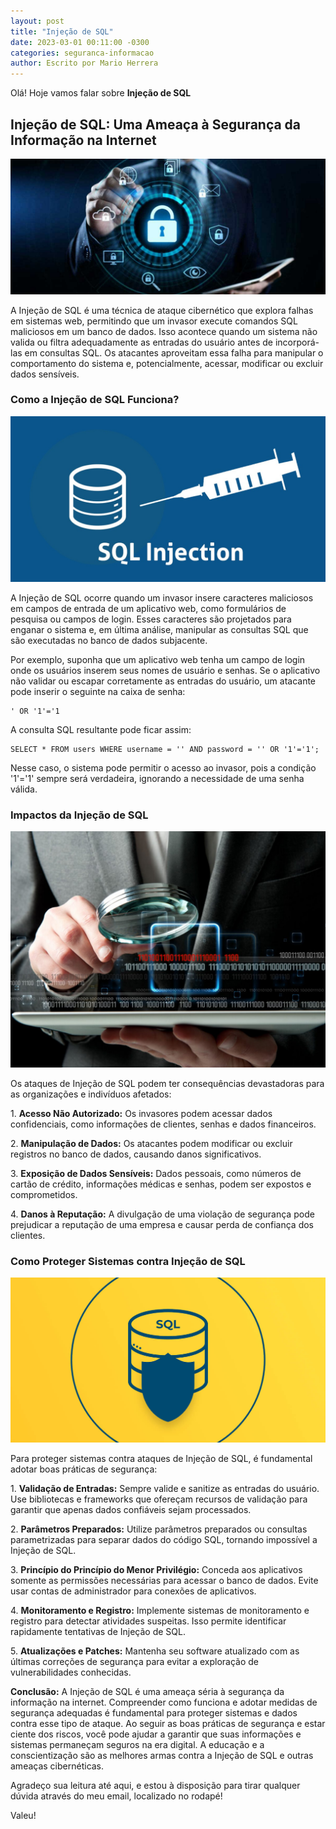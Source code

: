 ```yaml
---
layout: post
title: "Injeção de SQL"
date: 2023-03-01 00:11:00 -0300
categories: seguranca-informacao
author: Escrito por Mario Herrera
---
```


Olá! Hoje vamos falar sobre **Injeção de SQL**

## Injeção de SQL: Uma Ameaça à Segurança da Informação na Internet


![](https://github.com/mariopuebla17/blog/blob/main/_images/202303/si.jpg?raw=true)

A Injeção de SQL é uma técnica de ataque cibernético que explora falhas em sistemas web, permitindo que um invasor execute comandos SQL maliciosos em um banco de dados. Isso acontece quando um sistema não valida ou filtra adequadamente as entradas do usuário antes de incorporá-las em consultas SQL. Os atacantes aproveitam essa falha para manipular o comportamento do sistema e, potencialmente, acessar, modificar ou excluir dados sensíveis.

### Como a Injeção de SQL Funciona?

![](https://github.com/mariopuebla17/blog/blob/main/_images/202303/si14.jpg?raw=true)

A Injeção de SQL ocorre quando um invasor insere caracteres maliciosos em campos de entrada de um aplicativo web, como formulários de pesquisa ou campos de login. Esses caracteres são projetados para enganar o sistema e, em última análise, manipular as consultas SQL que são executadas no banco de dados subjacente.

Por exemplo, suponha que um aplicativo web tenha um campo de login onde os usuários inserem seus nomes de usuário e senhas. Se o aplicativo não validar ou escapar corretamente as entradas do usuário, um atacante pode inserir o seguinte na caixa de senha:

```
' OR '1'='1
```

A consulta SQL resultante pode ficar assim:

```
SELECT * FROM users WHERE username = '' AND password = '' OR '1'='1';
```

Nesse caso, o sistema pode permitir o acesso ao invasor, pois a condição '1'='1' sempre será verdadeira, ignorando a necessidade de uma senha válida.

### Impactos da Injeção de SQL

![](https://github.com/mariopuebla17/blog/blob/main/_images/202303/si15.jpg?raw=true)

Os ataques de Injeção de SQL podem ter consequências devastadoras para as organizações e indivíduos afetados:

1\. **Acesso Não Autorizado:** Os invasores podem acessar dados confidenciais, como informações de clientes, senhas e dados financeiros.

2\. **Manipulação de Dados:** Os atacantes podem modificar ou excluir registros no banco de dados, causando danos significativos.

3\. **Exposição de Dados Sensíveis:** Dados pessoais, como números de cartão de crédito, informações médicas e senhas, podem ser expostos e comprometidos.

4\. **Danos à Reputação:** A divulgação de uma violação de segurança pode prejudicar a reputação de uma empresa e causar perda de confiança dos clientes.

### Como Proteger Sistemas contra Injeção de SQL

![](https://github.com/mariopuebla17/blog/blob/main/_images/202303/si16.jpg?raw=true)

Para proteger sistemas contra ataques de Injeção de SQL, é fundamental adotar boas práticas de segurança:

1\. **Validação de Entradas:** Sempre valide e sanitize as entradas do usuário. Use bibliotecas e frameworks que ofereçam recursos de validação para garantir que apenas dados confiáveis ​​sejam processados.

2\. **Parâmetros Preparados:** Utilize parâmetros preparados ou consultas parametrizadas para separar dados do código SQL, tornando impossível a Injeção de SQL.

3\. **Princípio do Princípio do Menor Privilégio:** Conceda aos aplicativos somente as permissões necessárias para acessar o banco de dados. Evite usar contas de administrador para conexões de aplicativos.

4\. **Monitoramento e Registro:** Implemente sistemas de monitoramento e registro para detectar atividades suspeitas. Isso permite identificar rapidamente tentativas de Injeção de SQL.

5\. **Atualizações e Patches:** Mantenha seu software atualizado com as últimas correções de segurança para evitar a exploração de vulnerabilidades conhecidas.

**Conclusão:** A Injeção de SQL é uma ameaça séria à segurança da informação na internet. Compreender como funciona e adotar medidas de segurança adequadas é fundamental para proteger sistemas e dados contra esse tipo de ataque. Ao seguir as boas práticas de segurança e estar ciente dos riscos, você pode ajudar a garantir que suas informações e sistemas permaneçam seguros na era digital. A educação e a conscientização são as melhores armas contra a Injeção de SQL e outras ameaças cibernéticas.

Agradeço sua leitura até aqui, e estou à disposição para tirar qualquer dúvida através do meu email, localizado no rodapé!

Valeu!